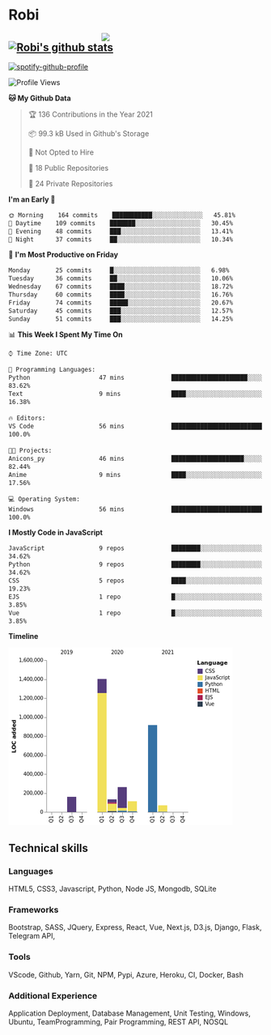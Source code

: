 # Robi

<img align='right' src='https://thumbs.gfycat.com/BleakGorgeousAmoeba-size_restricted.gif' width='320'>

[![Robi's github stats](https://github-readme-stats-lime-theta.vercel.app/api?username=robimez&count_private=true&show_icons=true&theme=dark)](https://github.com/RobiMez/github-readme-stats)
---

[![spotify-github-profile](https://spotify-github-profile.vercel.app/api/view?uid=vy6ne4sn1wcemvxhp0qti58n5&cover_image=true&theme=novatorem)](https://spotify-github-profile.vercel.app/api/view?uid=vy6ne4sn1wcemvxhp0qti58n5&redirect=true)



<!--START_SECTION:waka-->
![Profile Views](http://img.shields.io/badge/Profile%20Views-2-blue)

**🐱 My Github Data** 

> 🏆 136 Contributions in the Year 2021
 > 
> 📦 99.3 kB Used in Github's Storage 
 > 
> 🚫 Not Opted to Hire
 > 
> 📜 18 Public Repositories 
 > 
> 🔑 24 Private Repositories  
 > 
**I'm an Early 🐤** 

```text
🌞 Morning    164 commits    ███████████░░░░░░░░░░░░░░   45.81% 
🌆 Daytime    109 commits    ███████░░░░░░░░░░░░░░░░░░   30.45% 
🌃 Evening    48 commits     ███░░░░░░░░░░░░░░░░░░░░░░   13.41% 
🌙 Night      37 commits     ██░░░░░░░░░░░░░░░░░░░░░░░   10.34%

```
📅 **I'm Most Productive on Friday** 

```text
Monday       25 commits     █░░░░░░░░░░░░░░░░░░░░░░░░   6.98% 
Tuesday      36 commits     ██░░░░░░░░░░░░░░░░░░░░░░░   10.06% 
Wednesday    67 commits     ████░░░░░░░░░░░░░░░░░░░░░   18.72% 
Thursday     60 commits     ████░░░░░░░░░░░░░░░░░░░░░   16.76% 
Friday       74 commits     █████░░░░░░░░░░░░░░░░░░░░   20.67% 
Saturday     45 commits     ███░░░░░░░░░░░░░░░░░░░░░░   12.57% 
Sunday       51 commits     ███░░░░░░░░░░░░░░░░░░░░░░   14.25%

```


📊 **This Week I Spent My Time On** 

```text
⌚︎ Time Zone: UTC

💬 Programming Languages: 
Python                   47 mins             █████████████████████░░░░   83.62% 
Text                     9 mins              ████░░░░░░░░░░░░░░░░░░░░░   16.38%

🔥 Editors: 
VS Code                  56 mins             █████████████████████████   100.0%

🐱‍💻 Projects: 
Anicons_py               46 mins             ████████████████████░░░░░   82.44% 
Anime                    9 mins              ████░░░░░░░░░░░░░░░░░░░░░   17.56%

💻 Operating System: 
Windows                  56 mins             █████████████████████████   100.0%

```

**I Mostly Code in JavaScript** 

```text
JavaScript               9 repos             ████████░░░░░░░░░░░░░░░░░   34.62% 
Python                   9 repos             ████████░░░░░░░░░░░░░░░░░   34.62% 
CSS                      5 repos             ████░░░░░░░░░░░░░░░░░░░░░   19.23% 
EJS                      1 repo              █░░░░░░░░░░░░░░░░░░░░░░░░   3.85% 
Vue                      1 repo              █░░░░░░░░░░░░░░░░░░░░░░░░   3.85%

```


**Timeline**

![Chart not found](https://raw.githubusercontent.com/RobiMez/RobiMez/master/charts/bar_graph.png) 


<!--END_SECTION:waka-->

## Technical skills

### Languages

HTML5, CSS3, Javascript, Python, Node JS, Mongodb, SQLite

### Frameworks

Bootstrap, SASS, JQuery, Express, React, Vue, Next.js,
D3.js, Django, Flask, Telegram API,

### Tools

VScode, Github, Yarn, Git, NPM, Pypi, Azure, Heroku, CI, Docker, Bash

### Additional Experience

Application Deployment, Database Management, Unit Testing, Windows, Ubuntu, TeamProgramming, Pair Programming, REST API, NOSQL
